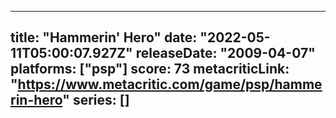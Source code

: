 
---
title: "Hammerin' Hero"
date: "2022-05-11T05:00:07.927Z"
releaseDate: "2009-04-07"
platforms: ["psp"]
score: 73
metacriticLink: "https://www.metacritic.com/game/psp/hammerin-hero"
series: []
---
